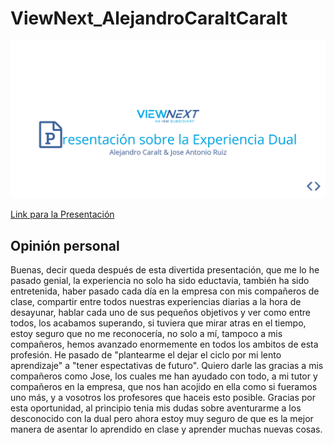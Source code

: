 # ViewNext_AlejandroCaraltCaralt
<img src="Presentacion.png" >

[Link para la Presentación](https://cdn.rawgit.com/AlejandroCaralt/ViewNext_AlejandroCaraltCaralt/e2ae7c27/dist/Presentacion/index.html)

## Opinión personal
Buenas, decir queda después de esta divertida presentación, que me lo he pasado genial, la experiencia no solo ha sido eductavia, también ha sido entretenida, haber pasado cada día
  en la empresa con mis compañeros de clase, compartir entre todos nuestras experiencias diarias a la hora de desayunar, hablar cada uno de sus pequeños objetivos  y ver
  como entre todos, los acabamos superando, si tuviera que mirar atras en el tiempo, estoy seguro que no me reconocería, no solo a mí, tampoco a mis compañeros, hemos avanzado enormemente
  en todos los ambitos de esta profesión. He pasado de "plantearme el dejar el ciclo por mi lento aprendizaje" a "tener espectativas de futuro". Quiero darle las gracias a mis compañeros como Jose,
  los cuales me han ayudado con todo, a mi tutor y compañeros en la empresa, que nos han acojido en ella como si fueramos uno más, y a vosotros los profesores que haceis
  esto posible. Gracias por esta oportunidad, al principio tenia mis dudas sobre aventurarme a los desconocido con la dual pero ahora estoy muy seguro de que es la mejor manera de asentar lo
  aprendido en clase y aprender muchas nuevas cosas.
